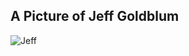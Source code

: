 ## A Picture of Jeff Goldblum

![Jeff](https://raw.githubusercontent.com/petercunha/A-picture-of-Jeff-Goldblum/master/jeff.jpg)
